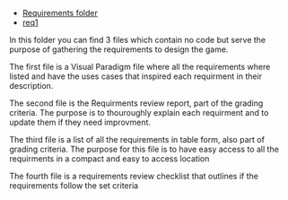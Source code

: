 * [Requirements folder](#Requirements)
* [req1](#req)

In this folder you can find 3 files which contain no code but serve the purpose of gathering the requirements to design the game.

The first file is a Visual Paradigm file where all the requirements where listed and have the uses cases that inspired each requirment in their description.

The second file is the Requirments review report, part of the grading criteria. The purpose is to thouroughly explain each requirment and to update them if they need improvment.

The third file is a list of all the requirements in table form, also part of grading criteria. The purpose for this file is to have easy access to all the requirments in a compact
and easy to access location  

The fourth file is a requirements review checklist that outlines if the requirements follow the set criteria
